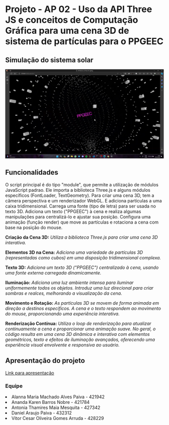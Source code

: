 # Projeto - AP 02 - Uso da API Three JS e conceitos de Computação Gráfica para uma cena 3D de sistema de partículas para o PPGEEC

## Simulação do sistema solar
![view1](img/ppgeec.png)

## Funcionalidades
O script principal é do tipo "module", que permite a utilização de módulos JavaScript padrao.
Ele importa a biblioteca Three.js e alguns módulos específicos (FontLoader, TextGeometry).
Para criar uma cena 3D, tem a câmera perspectiva e um renderizador WebGL.
E adiciona partículas a uma caixa tridimensional.
Carrega uma fonte (tipo de letra) para ser usada no texto 3D.
Adiciona um texto ("PPGEEC") à cena e realiza algumas manipulações para centralizá-lo e ajustar sua posição.
Configura uma animação (função render) que move as partículas e rotaciona a cena com base na posição do mouse.

**Criação da Cena 3D:** _Utiliza a biblioteca Three.js para criar uma cena 3D interativa._

**Elementos 3D na Cena:** _Adiciona uma variedade de partículas 3D (representadas como cubos) em uma disposição tridimensional complexa._

**Texto 3D:** _Adiciona um texto 3D ("PPGEEC") centralizado à cena, usando uma fonte externa carregada dinamicamente._

**Iluminação:** _Adiciona uma luz ambiente intensa para iluminar uniformemente todos os objetos. Introduz uma luz direcional para criar sombras e realces, melhorando a visualização da cena._

**Movimento e Rotação:** _As partículas 3D se movem de forma animada em direção a destinos específicos. A cena e o texto respondem ao movimento do mouse, proporcionando uma experiência interativa._

**Renderização Contínua:** _Utiliza o loop de renderização para atualizar continuamente a cena e proporcionar uma animação suave. No geral, o código resulta em uma cena 3D dinâmica e interativa com elementos geométricos, texto e efeitos de iluminação avançados, oferecendo uma experiência visual envolvente e responsiva ao usuário._


## Apresentação do projeto
[Link para apresentação](https://youtu.be/993Ajt0Rfhg)

### Equipe 
<li> Alanna Maria Machado Alves Paiva - 421942 
<li>Ananda Karen Barros Nobre - 421784 
<li>Antonia Thamires Maia Mesquita - 427342 
<li>Daniel Araujo Paiva - 432312 
<li>Vitor Cesar Oliveira Gomes Arruda - 428229 
